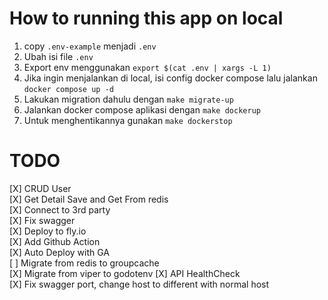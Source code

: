 # How to running this app on local
1. copy `.env-example` menjadi `.env`
2. Ubah isi file `.env`   
3. Export env menggunakan `export $(cat .env | xargs -L 1)`  
4. Jika ingin menjalankan di local, isi config docker compose lalu jalankan `docker compose up -d`
5. Lakukan migration dahulu dengan `make migrate-up`
6. Jalankan docker compose aplikasi dengan `make dockerup`
7. Untuk menghentikannya gunakan `make dockerstop`

# TODO
[X] CRUD User   
[X] Get Detail Save and Get From redis   
[X] Connect to 3rd party   
[X] Fix swagger   
[X] Deploy to fly.io   
[X] Add Github Action   
[X] Auto Deploy with GA   
[ ] Migrate from redis to groupcache   
[X] Migrate from viper to godotenv
[X] API HealthCheck   
[X] Fix swagger port, change host to different with normal host